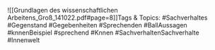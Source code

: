 
![[Grundlagen des wissenschaftlichen Arbeitens_Groß_141022.pdf#page=8]]Tags & Topics:
   #Sachverhaltes
   #Gegenstand
   #Gegebenheiten
   #Sprechenden
   #BallAussagen
   #knnenBeispiel
   #sprechend
   #Knnen
   #SachverhaltenSachverhalte
   #Innenwelt